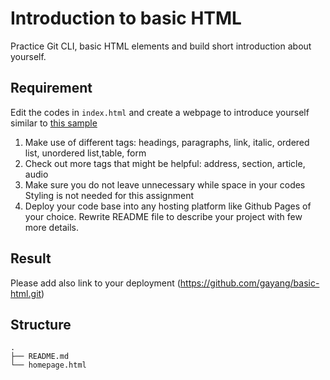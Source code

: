 # Introduction to basic HTML

Practice Git CLI, basic HTML elements and build short introduction about yourself.

## Requirement

Edit the codes in `index.html` and create a webpage to introduce yourself similar to
[this sample](https://integrify-finland.github.io/bof-introduction-sample/)

1. Make use of different tags: headings, paragraphs, link, italic, ordered list, unordered list,table, form
2. Check out more tags that might be helpful: address, section, article, audio
3. Make sure you do not leave unnecessary while space in your codes
Styling is not needed for this assignment
4. Deploy your code base into any hosting platform like Github Pages of your choice. Rewrite README file to describe your project with few more details.

## Result
Please add also link to your deployment
(https://github.com/gayang/basic-html.git)

## Structure
````
.
├── README.md
└── homepage.html
